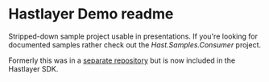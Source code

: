 # Hastlayer Demo readme



Stripped-down sample project usable in presentations. If you're looking for documented samples rather check out the *Hast.Samples.Consumer* project.

Formerly this was in a [separate repository](https://github.com/Lombiq/Hastlayer-Demo) but is now included in the Hastlayer SDK.